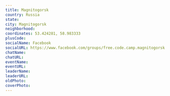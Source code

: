 ```yaml
---
title: Magnitogorsk
country: Russia
state: 
city: Magnitogorsk
neighborhood: 
coordinates: 53.424281, 58.983333
plusCode:
socialName: Facebook
socialURL: https://www.facebook.com/groups/free.code.camp.magnitogorsk
chatName:
chatURL:
eventName:
eventURL:
leaderName:
leaderURL:
oldPhoto: 
coverPhoto:
---
```

